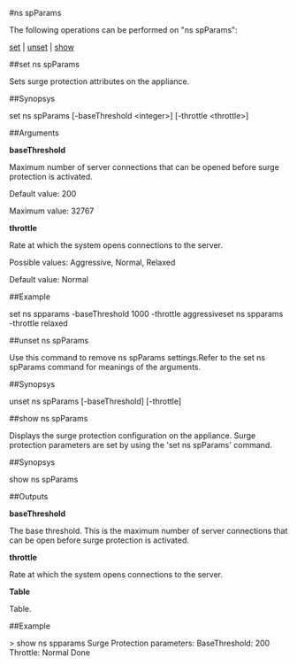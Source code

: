 #ns spParams

The following operations can be performed on "ns spParams":


[set](#set-ns-spparams) | [unset](#unset-ns-spparams) | [show](#show-ns-spparams)

##set ns spParams

Sets surge protection attributes on the appliance.


##Synopsys

set ns spParams [-baseThreshold &lt;integer>] [-throttle &lt;throttle>]


##Arguments

<b>baseThreshold</b>
Maximum number of server connections that can be opened before surge protection is activated.
Default value: 200
Maximum value: 32767

<b>throttle</b>
Rate at which the system opens connections to the server.
Possible values: Aggressive, Normal, Relaxed
Default value: Normal



##Example

set ns spparams -baseThreshold 1000 -throttle aggressiveset ns spparams -throttle relaxed

##unset ns spParams

Use this command to remove ns spParams settings.Refer to the set ns spParams command for meanings of the arguments.


##Synopsys

unset ns spParams [-baseThreshold] [-throttle]


##show ns spParams

Displays the surge protection configuration on the appliance. Surge protection parameters are set by using the 'set ns spParams' command.


##Synopsys

show ns spParams


##Outputs

<b>baseThreshold</b>
The base threshold. This is the maximum number of server connections that can be open before surge protection is activated.

<b>throttle</b>
Rate at which the system opens connections to the server.

<b>Table</b>
Table.



##Example

&gt; show ns spparams		Surge Protection parameters:		BaseThreshold:	200		Throttle:  Normal  Done

